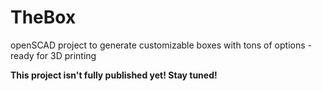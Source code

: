 # TheBox
openSCAD project to generate customizable boxes with tons of options - ready for 3D printing

**This project isn't fully published yet! Stay tuned!**
